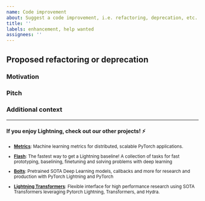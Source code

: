 ```yaml
---
name: Code improvement
about: Suggest a code improvement, i.e. refactoring, deprecation, etc.
title: ''
labels: enhancement, help wanted
assignees: ''
---
```


## Proposed refactoring or deprecation

<!-- A clear and concise description of the code improvement -->

### Motivation

<!-- Please outline the motivation for the proposal. If this is related to another GitHub issue, please link here too -->

### Pitch

<!-- A clear and concise description of what you want to happen. -->

### Additional context

<!-- Add any other context or screenshots here. -->

______________________________________________________________________

#### If you enjoy Lightning, check out our other projects! ⚡

<sub>

- [**Metrics**](https://github.com/PyTorchLightning/metrics): Machine learning metrics for distributed, scalable PyTorch applications.

- [**Flash**](https://github.com/PyTorchLightning/lightning-flash): The fastest way to get a Lightning baseline! A collection of tasks for fast prototyping, baselining, finetuning and solving problems with deep learning

- [**Bolts**](https://github.com/PyTorchLightning/lightning-bolts): Pretrained SOTA Deep Learning models, callbacks and more for research and production with PyTorch Lightning and PyTorch

- [**Lightning Transformers**](https://github.com/PyTorchLightning/lightning-transformers): Flexible interface for high performance research using SOTA Transformers leveraging Pytorch Lightning, Transformers, and Hydra.

</sub>
